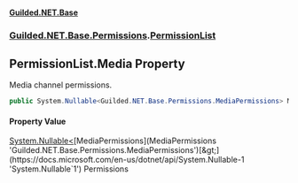 
#### [Guilded.NET.Base](index 'index')
### [Guilded.NET.Base.Permissions](index#Guilded_NET_Base_Permissions 'Guilded.NET.Base.Permissions').[PermissionList](PermissionList 'Guilded.NET.Base.Permissions.PermissionList')
## PermissionList.Media Property
Media channel permissions.  
```csharp
public System.Nullable<Guilded.NET.Base.Permissions.MediaPermissions> Media { get; set; }
```

#### Property Value
[System.Nullable&lt;](https://docs.microsoft.com/en-us/dotnet/api/System.Nullable-1 'System.Nullable`1')[MediaPermissions](MediaPermissions 'Guilded.NET.Base.Permissions.MediaPermissions')[&gt;](https://docs.microsoft.com/en-us/dotnet/api/System.Nullable-1 'System.Nullable`1')
Permissions
